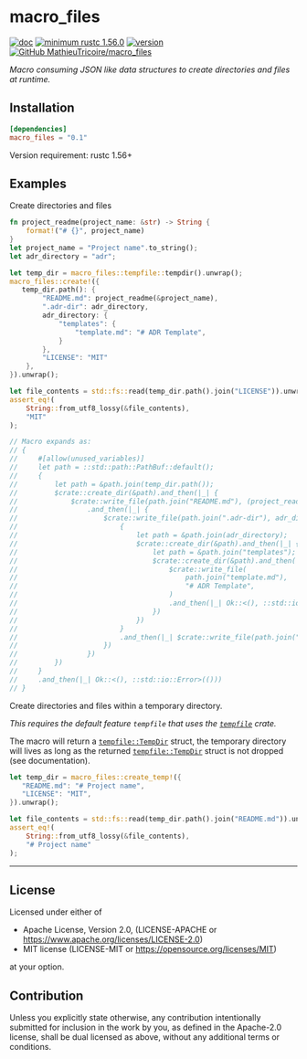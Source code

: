 # macro_files

[![doc](https://img.shields.io/badge/docs.rs-macro_files-191f26?logo=docs.rs)](https://docs.rs/macro_files)
[![minimum rustc 1.56.0](https://img.shields.io/badge/minimum%20rustc-1.56.0-f74c00?logo=rust)](https://blog.rust-lang.org/2018/12/06/Rust-1.56-and-rust-2018.html)
[![version](https://img.shields.io/crates/v/macro_files?color=3b6837&logo=rust)](https://crates.io/crates/macro_files)
[![GitHub MathieuTricoire/macro_files](https://img.shields.io/badge/GitHub-MathieuTricoire%2Fmacro_files-9b88bb?logo=github)](https://github.com/MathieuTricoire/macro_files)

_Macro consuming JSON like data structures to create directories and files at runtime._

## Installation

```toml
[dependencies]
macro_files = "0.1"
```

Version requirement: rustc 1.56+

## Examples

Create directories and files

```rust
fn project_readme(project_name: &str) -> String {
    format!("# {}", project_name)
}
let project_name = "Project name".to_string();
let adr_directory = "adr";

let temp_dir = macro_files::tempfile::tempdir().unwrap();
macro_files::create!({
   temp_dir.path(): {
        "README.md": project_readme(&project_name),
        ".adr-dir": adr_directory,
        adr_directory: {
            "templates": {
                "template.md": "# ADR Template",
            }
        },
        "LICENSE": "MIT"
    },
}).unwrap();

let file_contents = std::fs::read(temp_dir.path().join("LICENSE")).unwrap();
assert_eq!(
    String::from_utf8_lossy(&file_contents),
    "MIT"
);

// Macro expands as:
// {
//     #[allow(unused_variables)]
//     let path = ::std::path::PathBuf::default();
//     {
//         let path = &path.join(temp_dir.path());
//         $crate::create_dir(&path).and_then(|_| {
//             $crate::write_file(path.join("README.md"), (project_readme(&project_name)))
//                 .and_then(|_| {
//                     $crate::write_file(path.join(".adr-dir"), adr_directory).and_then(|_| {
//                         {
//                             let path = &path.join(adr_directory);
//                             $crate::create_dir(&path).and_then(|_| {
//                                 let path = &path.join("templates");
//                                 $crate::create_dir(&path).and_then(|_| {
//                                     $crate::write_file(
//                                         path.join("template.md"),
//                                         "# ADR Template",
//                                     )
//                                     .and_then(|_| Ok::<(), ::std::io::Error>(()))
//                                 })
//                             })
//                         }
//                         .and_then(|_| $crate::write_file(path.join("LICENSE"), "MIT"))
//                     })
//                 })
//         })
//     }
//     .and_then(|_| Ok::<(), ::std::io::Error>(()))
// }
```

Create directories and files within a temporary directory.

_This requires the default feature `tempfile` that uses the [`tempfile`] crate._

The macro will return a [`tempfile::TempDir`] struct, the temporary directory will lives as long as
the returned [`tempfile::TempDir`] struct is not dropped (see documentation).

```rust
let temp_dir = macro_files::create_temp!({
   "README.md": "# Project name",
   "LICENSE": "MIT",
}).unwrap();

let file_contents = std::fs::read(temp_dir.path().join("README.md")).unwrap();
assert_eq!(
    String::from_utf8_lossy(&file_contents),
    "# Project name"
);
```

---

## License

Licensed under either of

- Apache License, Version 2.0, (LICENSE-APACHE or https://www.apache.org/licenses/LICENSE-2.0)
- MIT license (LICENSE-MIT or https://opensource.org/licenses/MIT)

at your option.

## Contribution

Unless you explicitly state otherwise, any contribution intentionally submitted
for inclusion in the work by you, as defined in the Apache-2.0 license, shall
be dual licensed as above, without any additional terms or conditions.

[`tempfile`]: https://crates.io/crates/tempfile
[`tempfile::TempDir`]: https://docs.rs/tempfile/3.3.0/tempfile/struct.TempDir.html

